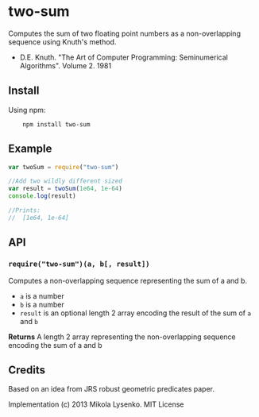 two-sum
=======
Computes the sum of two floating point numbers as a non-overlapping sequence using Knuth's method.

* D.E. Knuth.  "The Art of Computer Programming: Seminumerical Algorithms".  Volume 2.  1981

## Install
Using npm:

		npm install two-sum


## Example

```javascript
var twoSum = require("two-sum")

//Add two wildly different sized
var result = twoSum(1e64, 1e-64)
console.log(result)

//Prints:
//  [1e64, 1e-64]
```

## API

### `require("two-sum")(a, b[, result])`
Computes a non-overlapping sequence representing the sum of a and b.

* `a` is a number
* `b` is a number
* `result` is an optional length 2 array encoding the result of the sum of `a` and `b`

**Returns** A length 2 array representing the non-overlapping sequence encoding the sum of a and b

## Credits
Based on an idea from JRS robust geometric predicates paper.

Implementation (c) 2013 Mikola Lysenko.  MIT License
